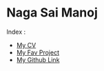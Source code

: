# Naga Sai Manoj
Index :
- [My CV](https://nagasaimanoj.github.io/curriculum-vitae)
- [My Fav Project](https://github.com/nagasaimanoj/ML_Gradient_Descent)
- [My Github Link](https://github.com/nagasaimanoj)
